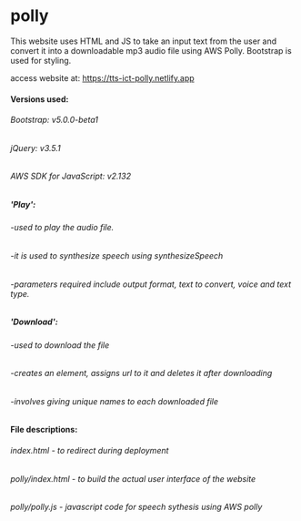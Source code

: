 # polly
This website uses HTML and JS to take an input text from the user and convert it into a downloadable mp3 audio file using AWS Polly. Bootstrap  is used for styling. 

access website at: https://tts-ict-polly.netlify.app

#### Versions used:
###### Bootstrap: v5.0.0-beta1
###### jQuery: v3.5.1
###### AWS SDK for JavaScript: v2.132

##### 'Play': 
###### -used to play the audio file. 
###### -it is used to synthesize speech using synthesizeSpeech 
###### -parameters required include output format, text to convert, voice and text type.

##### 'Download':
###### -used to download the file
###### -creates an element, assigns url to it and deletes it after downloading
###### -involves giving unique names to each downloaded file

#### File descriptions:
###### index.html - to redirect during deployment
###### polly/index.html - to build the actual user interface of the website
###### polly/polly.js - javascript code for speech sythesis using AWS polly 
